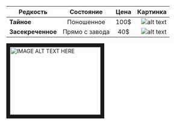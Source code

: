 
| Редкость        | Состояние           | Цена|Картинка  |
| ------------- |:-------------:| :-----:|-----:|
| **Тайное**      | Поношенное |100$| ![alt text](https://steamcommunity-a.akamaihd.net/economy/image/-9a81dlWLwJ2UUGcVs_nsVtzdOEdtWwKGZZLQHTxDZ7I56KU0Zwwo4NUX4oFJZEHLbXH5ApeO4YmlhxYQknCRvCo04DEVlxkKgpot621FAR17PLfYQJD_9W7m5a0n_L1JaKfzzoGuJJ02e2W8d6m2gztrkRoZmigItDGcgA_N1iFqwC-xr_m1J-57YOJlyVerprbwA/512fx384f "Logo Title Text 1") |
| **Засекреченное**      | Прямо с завода      | 40$| ![alt text](https://steamcdn-a.akamaihd.net/apps/730/icons/econ/default_generated/weapon_ak47_aq_oiled_light_large.92c8d125e4e54758d37e946496030e9a18833b58.png "Logo Title Text 1")   |





<a href="http://www.youtube.com/watch?feature=player_embedded&v=0bElgWvTL0kE
" target="_blank"><img src="https://cdn.igromania.ru/mnt/news/1/1/8/c/6/4/76440/2319247c3a83e329_848xH.jpg" 
alt="IMAGE ALT TEXT HERE" width="240" height="180" border="10" /></a>
